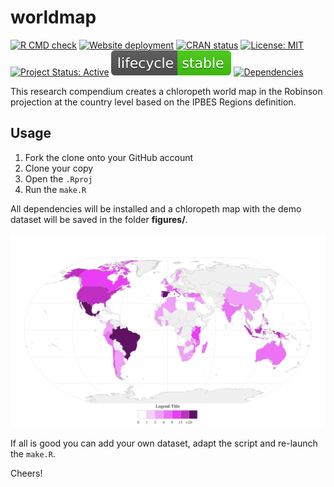 
<!-- README.md is generated from README.Rmd. Please edit that file -->

# worldmap

<!-- badges: start -->

[![R CMD
check](https://github.com/FRBCesab/worldmap/actions/workflows/R-CMD-check.yaml/badge.svg)](https://github.com/FRBCesab/worldmap/actions/workflows/R-CMD-check.yaml)
[![Website
deployment](https://github.com/FRBCesab/worldmap/actions/workflows/pkgdown.yaml/badge.svg)](https://github.com/FRBCesab/worldmap/actions/workflows/pkgdown.yaml)
[![CRAN
status](https://www.r-pkg.org/badges/version/worldmap)](https://CRAN.R-project.org/package=worldmap)
[![License:
MIT](https://img.shields.io/badge/License-MIT-yellow.svg)](https://choosealicense.com/licenses/mit)
[![Project Status:
Active](https://www.repostatus.org/badges/latest/active.svg)](https://www.repostatus.org/#active)
[![LifeCycle](man/figures/lifecycle/lifecycle-stable.svg)](https://lifecycle.r-lib.org/articles/stages.html#stable)
[![Dependencies](https://img.shields.io/badge/dependencies-8/87-orange?style=flat)](#)
<!-- badges: end -->

This research compendium creates a chloropeth world map in the Robinson
projection at the country level based on the IPBES Regions definition.

## Usage

1.  Fork the clone onto your GitHub account
2.  Clone your copy
3.  Open the `.Rproj`
4.  Run the `make.R`

All dependencies will be installed and a chloropeth map with the demo
dataset will be saved in the folder **figures/**.

![](man/figures/demo.png)

If all is good you can add your own dataset, adapt the script and
re-launch the `make.R`.

Cheers!
